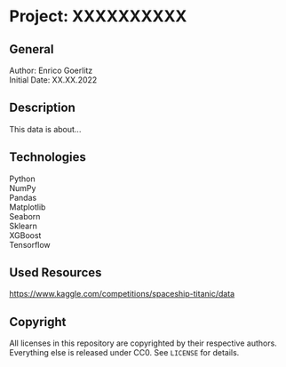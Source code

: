 # Project: XXXXXXXXXX

## General

Author: Enrico Goerlitz <br/>
Initial Date: XX.XX.2022

## Description

This data is about...

## Technologies

Python <br>
NumPy <br>
Pandas <br>
Matplotlib <br>
Seaborn <br>
Sklearn <br>
XGBoost <br>
Tensorflow <br>

## Used Resources

https://www.kaggle.com/competitions/spaceship-titanic/data

## Copyright

All licenses in this repository are copyrighted by their respective authors.
Everything else is released under CC0. See `LICENSE` for details.
